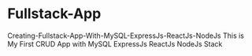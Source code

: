 # Fullstack-App
Creating-Fullstack-App-With-MySQL-ExpressJs-ReactJs-NodeJs
This is My First CRUD App with MySQL ExpressJs ReactJs NodeJs Stack
